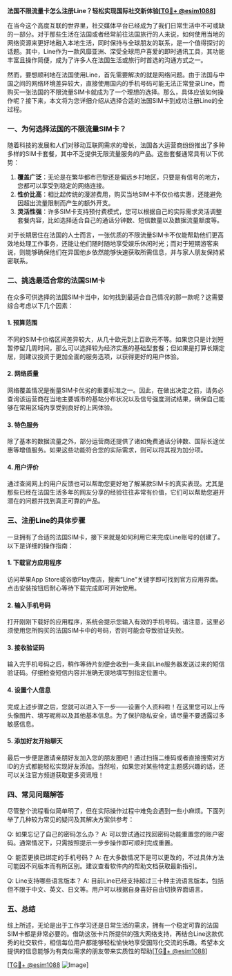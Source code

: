 **法国不限流量卡怎么注册Line？轻松实现国际社交新体验[[TG💪+ @esim1088](https://t.me/s/esim1088)]**

在当今这个高度互联的世界里，社交媒体平台已经成为了我们日常生活中不可或缺的一部分。对于那些生活在法国或者经常前往法国旅行的人来说，如何使用当地的网络资源来更好地融入本地生活，同时保持与全球朋友的联系，是一个值得探讨的话题。其中，Line作为一款风靡亚洲、深受全球用户喜爱的即时通讯工具，其功能丰富且操作简便，成为了许多人在法国生活或旅行时首选的沟通方式之一。

然而，要想顺利地在法国使用Line，首先需要解决的就是网络问题。由于法国与中国之间的网络环境差异较大，直接使用国内的手机号码可能无法正常登录Line，而购买一张法国的不限流量SIM卡就成为了一个理想的选择。那么，具体应该如何操作呢？接下来，本文将为您详细介绍从选择合适的法国SIM卡到成功注册Line的全过程。

### 一、为何选择法国的不限流量SIM卡？

随着科技的发展和人们对移动互联网需求的增长，法国各大运营商纷纷推出了多种多样的SIM卡套餐，其中不乏提供无限流量服务的产品。这些套餐通常具有以下优势：

1. **覆盖广泛**：无论是在繁华都市巴黎还是偏远乡村地区，只要是有信号的地方，您都可以享受到稳定的网络连接。
2. **性价比高**：相比起传统的漫游费用，购买当地SIM卡不仅价格实惠，还能避免因超出流量限制而产生的额外开支。
3. **灵活性强**：许多SIM卡支持预付费模式，您可以根据自己的实际需求灵活调整套餐内容，比如选择适合自己的通话分钟数、短信数量以及数据流量额度等。

对于长期居住在法国的人士而言，一张优质的不限流量SIM卡不仅能帮助他们更高效地处理工作事务，还能让他们随时随地享受娱乐休闲时光；而对于短期游客来说，则能够确保他们在异国他乡依然能够快速获取所需信息，并与家人朋友保持紧密联系。

### 二、挑选最适合您的法国SIM卡

在众多可供选择的法国SIM卡当中，如何找到最适合自己情况的那一款呢？这需要综合考虑以下几个因素：

#### 1. 预算范围
不同的SIM卡价格区间差异较大，从几十欧元到上百欧元不等。如果您只是计划短暂停留几周时间，那么可以选择较为经济实惠的基础型套餐；但如果是打算长期定居，则建议投资于更加全面的服务选项，以获得更好的用户体验。

#### 2. 网络质量
网络覆盖情况是衡量SIM卡优劣的重要标准之一。因此，在做出决定之前，请务必查询该运营商在当地主要城市的基站分布状况以及信号强度测试结果，确保自己能够在常用区域内享受到良好的上网体验。

#### 3. 特色服务
除了基本的数据流量之外，部分运营商还提供了诸如免费通话分钟数、国际长途优惠等增值服务。如果这些功能符合您的实际需求，则可以将其视为加分项。

#### 4. 用户评价
通过查阅网上的用户反馈也可以帮助您更好地了解某款SIM卡的真实表现。尤其是那些已经在法国生活多年的网友分享的经验往往非常有价值，它们可以帮助您避开潜在的问题并找到真正可靠的产品。

### 三、注册Line的具体步骤

一旦拥有了合适的法国SIM卡，接下来就是如何利用它来完成Line账号的创建了。以下是详细的操作指南：

#### 1. 下载官方应用程序
访问苹果App Store或谷歌Play商店，搜索“Line”关键字即可找到官方应用界面。点击安装按钮后耐心等待下载完成即可开始使用。

#### 2. 输入手机号码
打开刚刚下载好的应用程序，系统会提示您输入有效的手机号码。请注意，这里必须使用您所购买的法国SIM卡中的号码，否则可能会导致验证失败。

#### 3. 接收验证码
输入完手机号码之后，稍作等待片刻便会收到一条来自Line服务器发送过来的短信验证码。仔细检查短信内容并准确无误地填写到指定位置中。

#### 4. 设置个人信息
完成上述步骤之后，您就可以进入下一步——设置个人资料啦！在这里您可以上传头像图片、填写昵称以及其他基本信息。为了保护隐私安全，请尽量不要透露过多敏感信息。

#### 5. 添加好友开始聊天
最后一步便是邀请亲朋好友加入您的朋友圈吧！通过扫描二维码或者直接搜索对方ID的方式都能轻松实现好友添加。当然啦，如果您对某些特定主题感兴趣的话，还可以关注官方频道获取更多资讯哦！

### 四、常见问题解答

尽管整个流程看似简单明了，但在实际操作过程中难免会遇到一些小麻烦。下面列举了几种较为常见的疑问及其解决方案供参考：

Q: 如果忘记了自己的密码怎么办？
A: 可以尝试通过找回密码功能重置您的账户密码。通常情况下，只需按照提示一步步操作即可顺利完成重置。

Q: 能否更换已绑定的手机号码？
A: 在大多数情况下是可以更改的，不过具体方法可能因不同版本而有所区别。建议查看软件内的帮助文档获取最新指引。

Q: Line支持哪些语言版本？
A: 目前Line已经支持超过三十种主流语言版本，包括但不限于中文、英文、日文等。用户可以根据自身喜好自由切换界面语言。

### 五、总结

综上所述，无论是出于工作学习还是日常生活的需求，拥有一个稳定可靠的法国SIM卡都是非常必要的。借助这张卡片所提供的强大网络支持，再结合Line这款优秀的社交软件，相信每位用户都能够轻松愉快地享受国际化交流的乐趣。希望本文提供的信息能够为有类似需求的朋友带来实质性的帮助[[TG💪+ @esim1088](https://t.me/s/esim1088)] 

[[TG💪+ @esim1088](https://t.me/s/esim1088) ![Image](https://i.postimg.cc/4NQfJmqS/Snipaste-2025-05-13-00-14-12.png)]